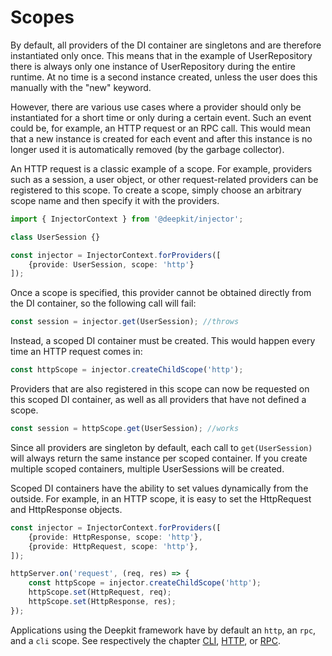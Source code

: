 # Scopes

By default, all providers of the DI container are singletons and are therefore instantiated only once. This means that in the example of UserRepository there is always only one instance of UserRepository during the entire runtime. At no time is a second instance created, unless the user does this manually with the "new" keyword.

However, there are various use cases where a provider should only be instantiated for a short time or only during a certain event. Such an event could be, for example, an HTTP request or an RPC call. This would mean that a new instance is created for each event and after this instance is no longer used it is automatically removed (by the garbage collector).

An HTTP request is a classic example of a scope. For example, providers such as a session, a user object, or other request-related providers can be registered to this scope. To create a scope, simply choose an arbitrary scope name and then specify it with the providers.

```typescript
import { InjectorContext } from '@deepkit/injector';

class UserSession {}

const injector = InjectorContext.forProviders([
    {provide: UserSession, scope: 'http'}
]);
```

Once a scope is specified, this provider cannot be obtained directly from the DI container, so the following call will fail:

```typescript
const session = injector.get(UserSession); //throws
```

Instead, a scoped DI container must be created. This would happen every time an HTTP request comes in:

```typescript
const httpScope = injector.createChildScope('http');
```

Providers that are also registered in this scope can now be requested on this scoped DI container, as well as all providers that have not defined a scope.

```typescript
const session = httpScope.get(UserSession); //works
```

Since all providers are singleton by default, each call to `get(UserSession)` will always return the same instance per scoped container. If you create multiple scoped containers, multiple UserSessions will be created.

Scoped DI containers have the ability to set values dynamically from the outside. For example, in an HTTP scope, it is easy to set the HttpRequest and HttpResponse objects.

```typescript
const injector = InjectorContext.forProviders([
    {provide: HttpResponse, scope: 'http'},
    {provide: HttpRequest, scope: 'http'},
]);

httpServer.on('request', (req, res) => {
    const httpScope = injector.createChildScope('http');
    httpScope.set(HttpRequest, req);
    httpScope.set(HttpResponse, res);
});
```

Applications using the Deepkit framework have by default an `http`, an `rpc`, and a `cli` scope. See respectively the chapter [CLI](../cli.md), [HTTP](../http.md), or [RPC](../rpc.md).
